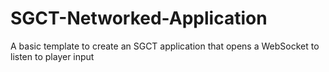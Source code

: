 # SGCT-Networked-Application
A basic template to create an SGCT application that opens a WebSocket to listen to player input
